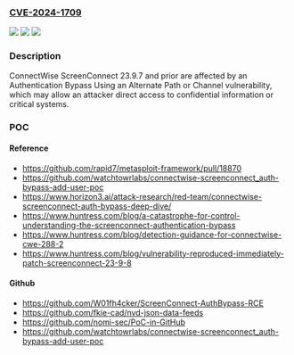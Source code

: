 ### [CVE-2024-1709](https://cve.mitre.org/cgi-bin/cvename.cgi?name=CVE-2024-1709)
![](https://img.shields.io/static/v1?label=Product&message=ScreenConnect&color=blue)
![](https://img.shields.io/static/v1?label=Version&message=n%2Fa&color=blue)
![](https://img.shields.io/static/v1?label=Vulnerability&message=CWE-288%20Authentication%20bypass%20using%20an%20alternate%20path%20or%20channel&color=brighgreen)

### Description

ConnectWise ScreenConnect 23.9.7 and prior are affected by an Authentication Bypass Using an Alternate Path or Channel vulnerability, which may allow an attacker direct access to confidential information or critical systems.

### POC

#### Reference
- https://github.com/rapid7/metasploit-framework/pull/18870
- https://github.com/watchtowrlabs/connectwise-screenconnect_auth-bypass-add-user-poc
- https://www.horizon3.ai/attack-research/red-team/connectwise-screenconnect-auth-bypass-deep-dive/
- https://www.huntress.com/blog/a-catastrophe-for-control-understanding-the-screenconnect-authentication-bypass
- https://www.huntress.com/blog/detection-guidance-for-connectwise-cwe-288-2
- https://www.huntress.com/blog/vulnerability-reproduced-immediately-patch-screenconnect-23-9-8

#### Github
- https://github.com/W01fh4cker/ScreenConnect-AuthBypass-RCE
- https://github.com/fkie-cad/nvd-json-data-feeds
- https://github.com/nomi-sec/PoC-in-GitHub
- https://github.com/watchtowrlabs/connectwise-screenconnect_auth-bypass-add-user-poc

